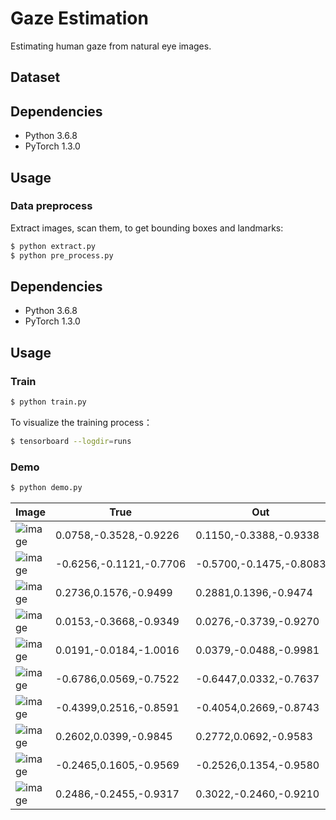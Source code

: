 # Gaze Estimation

Estimating human gaze from natural eye images.

## Dataset



## Dependencies
- Python 3.6.8
- PyTorch 1.3.0

## Usage

### Data preprocess
Extract images, scan them, to get bounding boxes and landmarks:
```bash
$ python extract.py
$ python pre_process.py
```

## Dependencies
- Python 3.6.8
- PyTorch 1.3.0

## Usage


### Train
```bash
$ python train.py
```

To visualize the training process：
```bash
$ tensorboard --logdir=runs
```

### Demo
```bash
$ python demo.py
```


Image | True | Out | Plot |
|---|---|---|---|
|![image](https://github.com/foamliu/Gaze-Estimation/raw/master/images/0_raw.jpg)|0.0758,-0.3528,-0.9226|0.1150,-0.3388,-0.9338|![image](https://github.com/foamliu/Gaze-Estimation/raw/master/images/0_angle.jpg)|
|![image](https://github.com/foamliu/Gaze-Estimation/raw/master/images/1_raw.jpg)|-0.6256,-0.1121,-0.7706|-0.5700,-0.1475,-0.8083|![image](https://github.com/foamliu/Gaze-Estimation/raw/master/images/1_angle.jpg)|
|![image](https://github.com/foamliu/Gaze-Estimation/raw/master/images/2_raw.jpg)|0.2736,0.1576,-0.9499|0.2881,0.1396,-0.9474|![image](https://github.com/foamliu/Gaze-Estimation/raw/master/images/2_angle.jpg)|
|![image](https://github.com/foamliu/Gaze-Estimation/raw/master/images/3_raw.jpg)|0.0153,-0.3668,-0.9349|0.0276,-0.3739,-0.9270|![image](https://github.com/foamliu/Gaze-Estimation/raw/master/images/3_angle.jpg)|
|![image](https://github.com/foamliu/Gaze-Estimation/raw/master/images/4_raw.jpg)|0.0191,-0.0184,-1.0016|0.0379,-0.0488,-0.9981|![image](https://github.com/foamliu/Gaze-Estimation/raw/master/images/4_angle.jpg)|
|![image](https://github.com/foamliu/Gaze-Estimation/raw/master/images/5_raw.jpg)|-0.6786,0.0569,-0.7522|-0.6447,0.0332,-0.7637|![image](https://github.com/foamliu/Gaze-Estimation/raw/master/images/5_angle.jpg)|
|![image](https://github.com/foamliu/Gaze-Estimation/raw/master/images/6_raw.jpg)|-0.4399,0.2516,-0.8591|-0.4054,0.2669,-0.8743|![image](https://github.com/foamliu/Gaze-Estimation/raw/master/images/6_angle.jpg)|
|![image](https://github.com/foamliu/Gaze-Estimation/raw/master/images/7_raw.jpg)|0.2602,0.0399,-0.9845|0.2772,0.0692,-0.9583|![image](https://github.com/foamliu/Gaze-Estimation/raw/master/images/7_angle.jpg)|
|![image](https://github.com/foamliu/Gaze-Estimation/raw/master/images/8_raw.jpg)|-0.2465,0.1605,-0.9569|-0.2526,0.1354,-0.9580|![image](https://github.com/foamliu/Gaze-Estimation/raw/master/images/8_angle.jpg)|
|![image](https://github.com/foamliu/Gaze-Estimation/raw/master/images/9_raw.jpg)|0.2486,-0.2455,-0.9317|0.3022,-0.2460,-0.9210|![image](https://github.com/foamliu/Gaze-Estimation/raw/master/images/9_angle.jpg)|